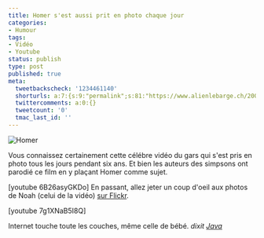 ```yaml
---
title: Homer s'est aussi prit en photo chaque jour
categories:
- Humour
tags:
- Vidéo
- Youtube
status: publish
type: post
published: true
meta:
  tweetbackscheck: '1234461140'
  shorturls: a:7:{s:9:"permalink";s:81:"https://www.alienlebarge.ch/2007/12/18/homer-sest-aussi-prit-en-photo-chaque-jour/";s:7:"tinyurl";s:25:"https://tinyurl.com/cbx6vo";s:4:"isgd";s:17:"https://is.gd/j5IN";s:5:"bitly";s:18:"https://bit.ly/dVus";s:5:"snipr";s:22:"https://snipr.com/bnfyr";s:5:"snurl";s:22:"https://snurl.com/bnfyr";s:7:"snipurl";s:24:"https://snipurl.com/bnfyr";}
  twittercomments: a:0:{}
  tweetcount: '0'
  tmac_last_id: ''
---
```

<img src="https://dlgjp9x71cipk.cloudfront.net/2007/12/homer.png" alt="Homer" />

Vous connaissez certainement cette célébre vidéo du gars qui s'est pris en photo tous les jours pendant six ans. Et bien les auteurs des simpsons ont parodié ce film en y plaçant Homer comme sujet.

<!--more-->

[youtube 6B26asyGKDo]
En passant, allez jeter un coup d'oeil aux photos de Noah (celui de la vidéo) <a href="https://flickr.com/photos/noahkalina/" title="photos de Noah sur flickr">sur Flickr</a>.

[youtube 7g1XNaB5I8Q]

Internet touche toute les couches, même celle de bébé. <em>dixit <a href="https://www.javasite.net/" title="site du groupe Java">Java</a></em>
